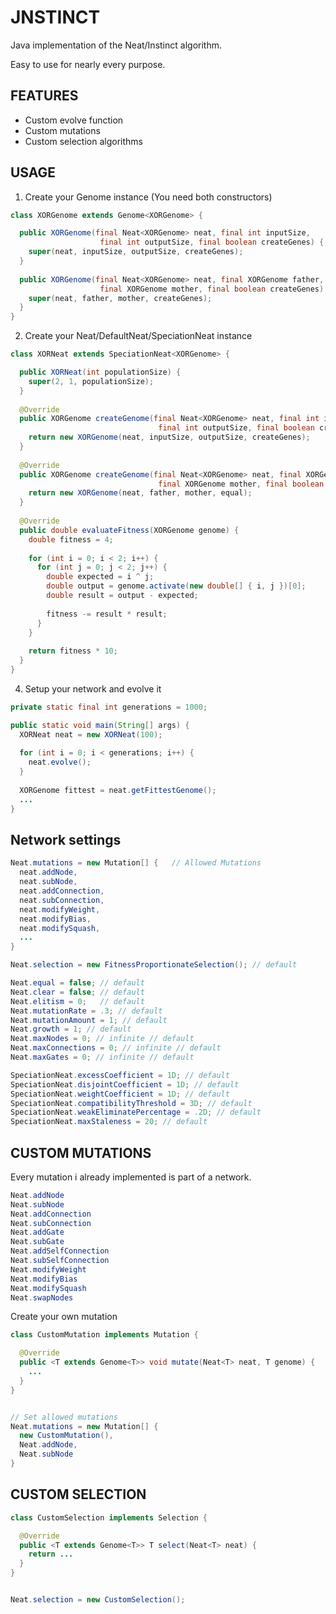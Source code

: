 # JNSTINCT

Java implementation of the Neat/Instinct algorithm.

Easy to use for nearly every purpose.

## FEATURES

- Custom evolve function
- Custom mutations
- Custom selection algorithms

## USAGE

1. Create your Genome instance (You need both constructors)

```java
class XORGenome extends Genome<XORGenome> {

  public XORGenome(final Neat<XORGenome> neat, final int inputSize,
                    final int outputSize, final boolean createGenes) {
    super(neat, inputSize, outputSize, createGenes);
  }
  
  public XORGenome(final Neat<XORGenome> neat, final XORGenome father,
                    final XORGenome mother, final boolean createGenes) {
    super(neat, father, mother, createGenes);
  }
}
```

2. Create your Neat/DefaultNeat/SpeciationNeat instance

```java
class XORNeat extends SpeciationNeat<XORGenome> {

  public XORNeat(int populationSize) {
    super(2, 1, populationSize);
  }
  
  @Override
  public XORGenome createGenome(final Neat<XORGenome> neat, final int inputSize,
                                 final int outputSize, final boolean createGenes) {
    return new XORGenome(neat, inputSize, outputSize, createGenes);
  }
  
  @Override
  public XORGenome createGenome(final Neat<XORGenome> neat, final XORGenome father,
                                 final XORGenome mother, final boolean equal) {
    return new XORGenome(neat, father, mother, equal);
  }
  
  @Override
  public double evaluateFitness(XORGenome genome) {
    double fitness = 4;
    
    for (int i = 0; i < 2; i++) {
      for (int j = 0; j < 2; j++) {
        double expected = i ^ j;
        double output = genome.activate(new double[] { i, j })[0];
        double result = output - expected;
        
        fitness -= result * result;
      }
    }
    
    return fitness * 10;
  }
}
```

4. Setup your network and evolve it

```java
private static final int generations = 1000;

public static void main(String[] args) {
  XORNeat neat = new XORNeat(100);
  
  for (int i = 0; i < generations; i++) {
    neat.evolve();
  }
  
  XORGenome fittest = neat.getFittestGenome();
  ...
}
```

## Network settings

```java
Neat.mutations = new Mutation[] {   // Allowed Mutations
  neat.addNode,
  neat.subNode,
  neat.addConnection,
  neat.subConnection,
  neat.modifyWeight,
  neat.modifyBias,
  neat.modifySquash,
  ...
}

Neat.selection = new FitnessProportionateSelection(); // default

Neat.equal = false; // default
Neat.clear = false; // default
Neat.elitism = 0;   // default
Neat.mutationRate = .3; // default
Neat.mutationAmount = 1; // default
Neat.growth = 1; // default
Neat.maxNodes = 0; // infinite // default
Neat.maxConnections = 0; // infinite // default
Neat.maxGates = 0; // infinite // default

SpeciationNeat.excessCoefficient = 1D; // default
SpeciationNeat.disjointCoefficient = 1D; // default
SpeciationNeat.weightCoefficient = 1D; // default
SpeciationNeat.compatibilityThreshold = 3D; // default
SpeciationNeat.weakEliminatePercentage = .2D; // default
SpeciationNeat.maxStaleness = 20; // default

```

## CUSTOM MUTATIONS

Every mutation i already implemented is part of a network.

```java
Neat.addNode
Neat.subNode
Neat.addConnection
Neat.subConnection
Neat.addGate
Neat.subGate
Neat.addSelfConnection
Neat.subSelfConnection
Neat.modifyWeight
Neat.modifyBias
Neat.modifySquash
Neat.swapNodes
```

Create your own mutation

```java
class CustomMutation implements Mutation {

  @Override
  public <T extends Genome<T>> void mutate(Neat<T> neat, T genome) {
    ...
  }
}


// Set allowed mutations
Neat.mutations = new Mutation[] {
  new CustomMutation(),
  Neat.addNode,
  Neat.subNode
}
```

## CUSTOM SELECTION

```java
class CustomSelection implements Selection {

  @Override
  public <T extends Genome<T>> T select(Neat<T> neat) {
    return ...
  }
}


Neat.selection = new CustomSelection();
```

